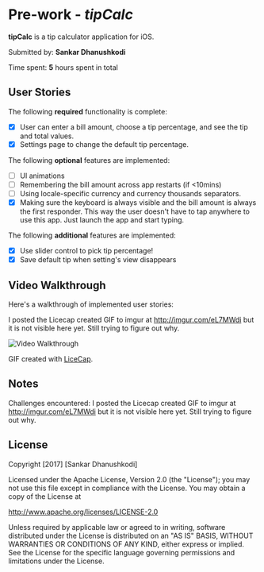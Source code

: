 # Pre-work - *tipCalc*

**tipCalc** is a tip calculator application for iOS.

Submitted by: **Sankar Dhanushkodi**

Time spent: **5** hours spent in total

## User Stories

The following **required** functionality is complete:

* [X] User can enter a bill amount, choose a tip percentage, and see the tip and total values.
* [X] Settings page to change the default tip percentage.

The following **optional** features are implemented:
* [ ] UI animations
* [ ] Remembering the bill amount across app restarts (if <10mins)
* [ ] Using locale-specific currency and currency thousands separators.
* [X] Making sure the keyboard is always visible and the bill amount is always the first responder. This way the user doesn't have to tap anywhere to use this app. Just launch the app and start typing.

The following **additional** features are implemented:

- [X] Use slider control to pick tip percentage!
- [X] Save default tip when setting's view disappears

## Video Walkthrough 

Here's a walkthrough of implemented user stories:

I posted the Licecap created GIF to imgur at http://imgur.com/eL7MWdi but it is not visible here yet.  Still trying to figure out why.

<img src='http://imgur.com/eL7MWdi' title='Video Walkthrough' width='' alt='Video Walkthrough' />

GIF created with [LiceCap](http://www.cockos.com/licecap/).

## Notes

Challenges encountered: I posted the Licecap created GIF to imgur at http://imgur.com/eL7MWdi but it is not visible here yet.  Still trying to figure out why.

## License

Copyright [2017] [Sankar Dhanushkodi]

Licensed under the Apache License, Version 2.0 (the "License");
you may not use this file except in compliance with the License.
You may obtain a copy of the License at

http://www.apache.org/licenses/LICENSE-2.0

Unless required by applicable law or agreed to in writing, software
distributed under the License is distributed on an "AS IS" BASIS,
WITHOUT WARRANTIES OR CONDITIONS OF ANY KIND, either express or implied.
See the License for the specific language governing permissions and
limitations under the License.
